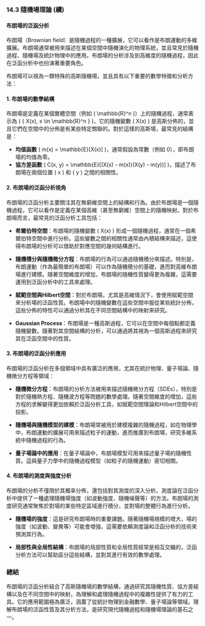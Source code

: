 ### 14.3 隨機場理論 (續)  
#### 布朗場的泛函分析

布朗場（Brownian field）是隨機過程的一種擴展，它可以看作是布朗運動的多維擴展。布朗場通常被用來描述在某個空間中隨機演化的物理系統，並且常見於隨機過程、隨機場及統計物理中的應用。布朗場的分析涉及到高維度的隨機過程，因此在泛函分析中也扮演著重要角色。

布朗場可以視為一類特殊的高斯隨機場，並且具有以下重要的數學特徵和分析方法：

#### 1. 布朗場的數學結構

布朗場是定義在某個實體空間（例如 \( \mathbb{R}^n \)）上的隨機過程，通常表示為 \( \{ X(x), x \in \mathbb{R}^n \} \)，它的隨機變數 \( X(x) \) 是高斯分佈的，並且它們在空間中的分佈是有某些特定關聯的。對於這樣的高斯場，最常見的結構是：

- **均值函數** \( m(x) = \mathbb{E}[X(x)] \)，通常假設為常數（例如 0），即布朗場的均值為零。
- **協方差函數** \( C(x, y) = \mathbb{E}[(X(x) - m(x))(X(y) - m(y))] \)，描述了布朗場在兩個位置 \( x \) 和 \( y \) 之間的相關性。

#### 2. 布朗場的泛函分析視角

布朗場的泛函分析主要關注其在無窮維空間上的結構和行為。由於布朗場是一個隨機過程，它可以看作是定義在某個高維（甚至無窮維）空間上的隨機映射。對於布朗場而言，最常見的泛函分析工具包括：

- **希爾伯特空間**：布朗場的隨機變數 \( X(x) \) 形成一個隨機過程，通常在一個希爾伯特空間中進行分析。這些變數之間的相關性通常由內積結構來描述，這使得布朗場的分析可以借助於對應空間的幾何結構進行。
  
- **隨機積分與隨機微分方程**：布朗場的行為可以通過隨機積分來描述。特別是，布朗運動（作為最簡單的布朗場）可以作為隨機積分的基礎，進而對高維布朗場進行建模。隨著空間維度的增加，布朗場的隨機性質變得更為複雜，這需要運用到泛函分析中的工具來處理。

- **賦範空間與Hilbert空間**：對於布朗場，尤其是高維情況下，會使用賦範空間來分析場的泛函性質。布朗場中的隨機變數在這些空間中服從某些統計分佈，這些分佈的特性可以通過分析其在不同空間結構中的映射來研究。

- **Gaussian Process**：布朗場是一種高斯過程，它可以在空間中每個點都定義隨機變數。隨著對其空間結構的分析，可以通過將其視為一個高斯過程來研究其在泛函空間中的性質。

#### 3. 布朗場的泛函分析應用

布朗場的泛函分析在多個領域中具有廣泛的應用，尤其在統計物理、量子場論、隨機微分方程等領域：

- **隨機微分方程**：布朗場的分析方法被用來描述隨機微分方程（SDEs），特別是對於隨機熱方程、隨機波方程等問題的數學處理。隨著空間維度的增加，這些方程的求解變得更加依賴於泛函分析工具，如賦範空間理論和Hilbert空間中的投影。

- **隨機場與隨機模型的建模**：布朗場常被用於建模複雜的隨機過程，如在物理學中，布朗運動的擴展可用來描述粒子的運動，進而推廣到布朗場，研究多維系統中隨機過程的行為。

- **量子場論中的應用**：在量子場論中，布朗場模型可用來描述量子場的隨機性質。這與量子力學中的隨機過程模型（如粒子的隨機運動）密切相關。

#### 4. 布朗場的測度與強度分析

布朗場的分析不僅限於其概率分佈，還包括對其測度的深入分析。測度論在泛函分析中提供了一種處理隨機場強度（如波動強度、隨機噪聲等）的方法。布朗場的測度研究通常聚焦於對場的某些特定區域進行積分，並對場的整體行為進行分析。

- **隨機場的強度**：這是研究布朗場時的重要課題。隨著隨機場規模的增大，場的強度（如波動、變異等）可能會增強，這需要依賴測度論和泛函分析的技術來預測其行為。

- **局部性與全局性結構**：布朗場的局部性質和全局性質經常是相互交織的，泛函分析方法可以幫助區分這些結構，並對其進行有效的數學處理。

### 總結

布朗場的泛函分析結合了高斯隨機場的數學結構，通過研究其隨機性質、協方差結構以及在不同空間中的映射，為理解和處理隨機過程中的複雜性提供了有力的工具。它的應用範圍極為廣泛，涵蓋了從統計物理到金融數學、量子場論等領域。理解布朗場的泛函性質及其分析方法，是研究現代隨機過程和隨機場理論的基石之一。